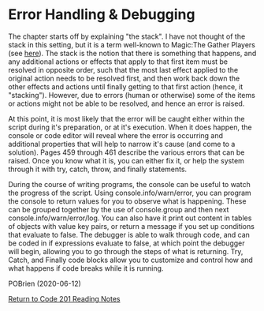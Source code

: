 # Error Handling & Debugging

The chapter starts off by explaining "the stack". I have not thought of the stack in this setting, but it is a term well-known to Magic:The Gather Players (see [here](https://mtg.fandom.com/wiki/Stack)). The stack is the notion that there is something that happens, and any additional actions or effects that apply to that first item must be resolved in opposite order, such that the most last effect applied to the original action needs to be resolved first, and then work back down the other effects and actions until finally getting to that first action (hence, it "stacking"). However, due to errors (human or otherwise) some of the items or actions might not be able to be resolved, and hence an error is raised.

At this point, it is most likely that the error will be caught either within the script during it's preparation, or at it's execution. When it does happen, the console or code editor will reveal where the error is occurring and additional properties that will help to narrow it's cause (and come to a solution). Pages 459 through 461 describe the various errors that can be raised. Once you know what it is, you can either fix it, or help the system through it with try, catch, throw, and finally statements.

During the course of writing programs, the console can be useful to watch the progress of the script. Using console.info/warn/error, you can program the console to return values for you to observe what is happening. These can be grouped together by the use of console.group and then next console.info/warn/error/log. You can also have it print out content in tables of objects with value key pairs, or return a message if you set up conditions that evaluate to false. The debugger is able to walk through code, and can be coded in if expressions evaluate to false, at which point the debugger will begin, allowing you to go through the steps of what is returning. Try, Catch, and Finally code blocks allow you to customize and control how and what happens if code breaks while it is running.

POBrien (2020-06-12)

[Return to Code 201 Reading Notes](https://pvobrien.github.io/reading-notes/)
